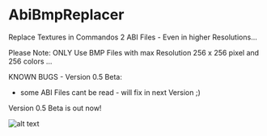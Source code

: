 # AbiBmpReplacer
Replace Textures in Commandos 2 ABI Files - Even in higher Resolutions...

Please Note: ONLY Use BMP Files with max Resolution 256 x 256 pixel and 256 colors ...

KNOWN BUGS - Version 0.5 Beta:

- some ABI Files cant be read - will fix in next Version ;)

Version 0.5 Beta is out now!


![alt text](https://burncycle.de/share/REPLACER05.png)

